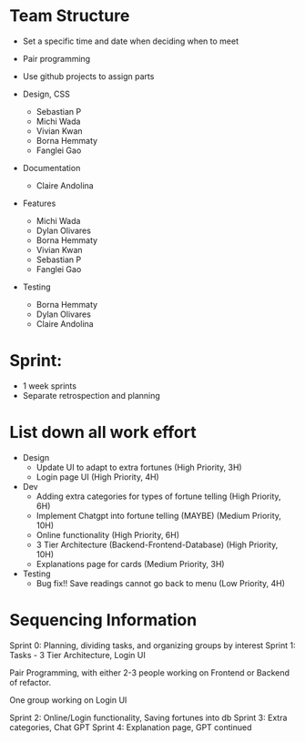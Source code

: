 # Team Structure

-   Set a specific time and date when deciding when to meet
-   Pair programming
-   Use github projects to assign parts
-   Design, CSS
    -   Sebastian P
    -   Michi Wada
    -   Vivian Kwan
    -   Borna Hemmaty
    -   Fanglei Gao
-   Documentation
    -   Claire Andolina
-   Features
    -   Michi Wada
    -   Dylan Olivares
    -   Borna Hemmaty
    -   Vivian Kwan
    -   Sebastian P
    -   Fanglei Gao

-   Testing
    -   Borna Hemmaty
    -   Dylan Olivares
    -   Claire Andolina

# Sprint:

-   1 week sprints
-   Separate retrospection and planning

# List down all work effort

-   Design
    -   Update UI to adapt to extra fortunes 			(High Priority, 3H)
    -   Login page UI 						(High Priority, 4H)
-   Dev
    -   Adding extra categories for types of fortune telling 	(High Priority, 6H)
    -   Implement Chatgpt into fortune telling (MAYBE) 	(Medium Priority, 10H) 
    -   Online functionality 					(High Priority, 6H)
    -   3 Tier Architecture (Backend-Frontend-Database)	(High Priority, 10H)
    -   Explanations page for cards				(Medium Priority, 3H)
-   Testing
    -   Bug fix!! Save readings cannot go back to menu 	(Low Priority, 4H)

# Sequencing Information
Sprint 0: Planning, dividing tasks, and organizing groups by interest
Sprint 1: Tasks - 3 Tier Architecture, Login UI

Pair Programming, with either 2-3 people working on Frontend or Backend of refactor.

One group working on Login UI

Sprint 2: Online/Login functionality, Saving fortunes into db
Sprint 3: Extra categories, Chat GPT
Sprint 4: Explanation page, GPT continued
